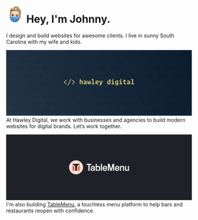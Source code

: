 # <img width="48px" height="48px" src="./memoji-mask.png"> Hey, I'm Johnny.

I design and build websites for awesome clients. I live in sunny South Carolina with my wife and kids.

![Hawley Digital Banner](./hawley-digital-banner.png)
At Hawley Digital, we work with businesses and agencies to build modern websites for digital brands. Let’s work together.

![Table Menu Banner](./table-menu-banner.png)
I'm also building [TableMenu](https://get.tablemenu.app), a touchless menu platform to help bars and restaurants reopen with confidence.
